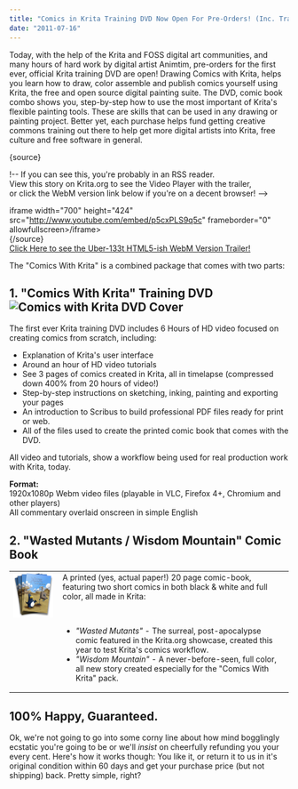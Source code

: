 ```yaml
---
title: "Comics in Krita Training DVD Now Open For Pre-Orders! (Inc. Trailer)"
date: "2011-07-16"
---
```


Today, with the help of the Krita and FOSS digital art communities, and many hours of hard work by digital artist Animtim, pre-orders for the first ever, official Krita training DVD are open! Drawing Comics with Krita, helps you learn how to draw, color assemble and publish comics yourself using Krita, the free and open source digital painting suite. The DVD, comic book combo shows you, step-by-step how to use the most important of Krita's flexible painting tools. These are skills that can be used in any drawing or painting project. Better yet, each purchase helps fund getting creative commons training out there to help get more digital artists into Krita, free culture and free software in general.

{source}

!-- If you can see this, you're probably in an RSS reader.  
View this story on Krita.org to see the Video Player with the trailer,  
or click the WebM version link below if you're on a decent browser! -->

  
iframe width="700" height="424" src="http://www.youtube.com/embed/p5cxPLS9q5c" frameborder="0" allowfullscreen\>/iframe\>  
{/source}  
[Click Here to see the Uber-133t HTML5-ish WebM Version Trailer!](http://blip.tv/file/get/Krita-DrawingComicsWithKritaTrainingDVDTheTrailer252.webm)

The "Comics With Krita" is a combined package that comes with two parts:

## 1\. "Comics With Krita" Training DVD![Comics with Krita DVD Cover](/images/posts/2011/comics-with-krita-dvd-cover.jpg)

The first ever Krita training DVD includes 6 Hours of HD video focused on creating comics from scratch, including:

- Explanation of Krita's user interface
- Around an hour of HD video tutorials
- See 3 pages of comics created in Krita, all in timelapse (compressed down 400% from 20 hours of video!)
- Step-by-step instructions on sketching, inking, painting and exporting your pages
- An introduction to Scribus to build professional PDF files ready for print or web.
- All of the files used to create the printed comic book that comes with the DVD.

All video and tutorials, show a workflow being used for real production work with Krita, today.

**Format:**  
1920x1080p Webm video files (playable in VLC, Firefox 4+, Chromium and other players)  
All commentary overlaid onscreen in simple English

## 2\. "Wasted Mutants / Wisdom Mountain" Comic Book

<table><tbody><tr><td valign="top"><img src="images/comic-cover-pile.png" border="0" alt="Pile of comics titled Wasted Mutants and Wisom Mountain. Pictures a hippy penguine and a robot made from old PC parts in the desert."></td><td style="padding-left: 10px;" valign="top">A printed (yes, actual paper!) 20 page comic-book, featuring two short comics in both black &amp; white and full color, all made in Krita:<p>&nbsp;</p><ul><li><em>"Wasted Mutants"</em> - The surreal, post-apocalypse comic featured in the Krita.org showcase, created this year to test Krita's comics workflow.</li><li><em>"Wisdom Mountain"</em> - A never-before-seen, full color, all new story created especially for the "Comics With Krita" pack.</li></ul></td></tr></tbody></table>

## 100% Happy, Guaranteed.

Ok, we're not going to go into some corny line about how mind bogglingly ecstatic you're going to be or we'll _insist_ on cheerfully refunding you your every cent. Here's how it works though: You like it, or return it to us in it's original condition within 60 days and get your purchase price (but not shipping) back. Pretty simple, right?
